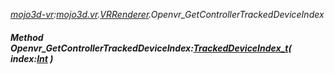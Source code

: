 _[mojo3d-vr](../../modules/mojo3d-vr/mojo3d-vr-module.md):[mojo3d.vr](../../modules/mojo3d/mojo3d-vr.md).[VRRenderer](../../modules/mojo3d/mojo3d-vr-vrrenderer.md).Openvr\_GetControllerTrackedDeviceIndex_
##### Method Openvr\_GetControllerTrackedDeviceIndex:[TrackedDeviceIndex_t](../../modules/mojo3d-vr/openvr-trackeddeviceindex_t.md)( index:[Int](../../modules/wonkey/wonkey-types-int.md) )
